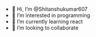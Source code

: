 - 👋 Hi, I’m @Shitanshukumar607
- 👀 I’m interested in programming
- 🌱 I’m currently learning react
- 💞️ I’m looking to collaborate 
  

